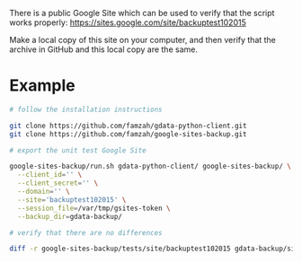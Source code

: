 There is a public Google Site which can be used to verify that the script works properly:
https://sites.google.com/site/backuptest102015

Make a local copy of this site on your computer, and then verify that the archive in GitHub and this local copy are the same.

# Example

```bash
# follow the installation instructions

git clone https://github.com/famzah/gdata-python-client.git
git clone https://github.com/famzah/google-sites-backup.git

# export the unit test Google Site

google-sites-backup/run.sh gdata-python-client/ google-sites-backup/ \
  --client_id='' \
  --client_secret='' \
  --domain='' \
  --site='backuptest102015' \
  --session_file=/var/tmp/gsites-token \
  --backup_dir=gdata-backup/

# verify that there are no differences

diff -r google-sites-backup/tests/site/backuptest102015 gdata-backup/site/backuptest102015
```
